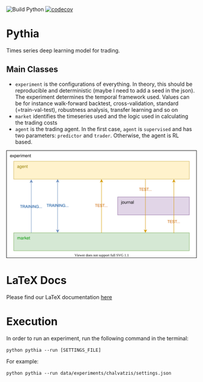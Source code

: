 ![Build Python](https://github.com/GrowlingM1ke/MLP-CW2-2021/workflows/Build%20Python/badge.svg) [![codecov](https://codecov.io/gh/uoe-mlp/MLP-CW2-2021/branch/main/graph/badge.svg?token=LJ7VBCEHTH)](https://codecov.io/gh/uoe-mlp/MLP-CW2-2021)

# Pythia
Times series deep learning model for trading. 

## Main Classes
- ```experiment``` is the configurations of everything. In theory, this should be reproducible and deterministic (maybe I need to add a seed in the json). The experiment determines the temporal framework used. Values can be for instance walk-forward backtest, cross-validation, standard (=train-val-test), robustness analysis, transfer learning and so on
- ```market``` identifies the timeseries used and the logic used in calculating the trading costs
- ```agent``` is the trading agent. In the first case, ```agent``` is ```supervised``` and has two parameters: ```predictor``` and ```trader```. Otherwise, the agent is RL based.

![Alt text](./docs/pythia.svg)

# LaTeX Docs

Please find our LaTeX documentation [here](https://www.overleaf.com/read/qnywndwmwzqp)

# Execution

In order to run an experiment, run the following command in the terminal:

```
python pythia --run [SETTINGS_FILE]
```

For example:

```
python pythia --run data/experiments/chalvatzis/settings.json
```
